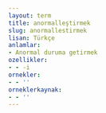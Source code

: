 ```yaml
---
layout: term
title: anormalleştirmek
slug: anormallestirmek
lisan: Türkçe
anlamlar:
- Anormal duruma getirmek
ozellikler:
- - -i
ornekler:
- - ''
orneklerkaynak:
- - ''
---
```

